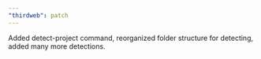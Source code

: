```yaml
---
"thirdweb": patch
---
```


Added detect-project command, reorganized folder structure for detecting, added many more detections.
